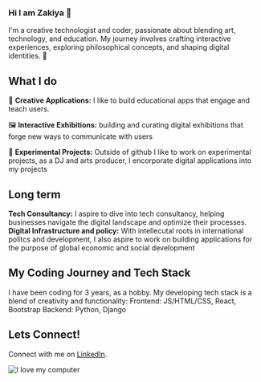 ### Hi I am Zakiya 👋

I'm a creative technologist and coder, passionate about blending art, technology, and education. My journey involves crafting interactive experiences, exploring philosophical concepts, and shaping digital identities. 🌟

## What I do
🎨 **Creative Applications:** I like to build  educational apps that engage and teach users.

🖼️ **Interactive Exhibitions:** building and curating digital exhibitions that forge new ways to communicate with users

🌌 **Experimental Projects:** Outside of github I like to work on experimental projects, as a DJ and arts producer, I encorporate digital applications into my projects

## Long term

**Tech Consultancy:** I aspire to dive into tech consultancy, helping businesses navigate the digital landscape and optimize their processes.
**Digital Infrastructure and policy:** With intellecutal roots in international politcs and development, I also aspire to work on building applications for the purpose of global economic and social development

## My Coding Journey and Tech Stack

I have been coding for 3 years, as a hobby.
My developing tech stack is a blend of creativity and functionality:
Frontend: JS/HTML/CSS, React, Bootstrap
Backend: Python, Django

## Lets Connect! 
Connect with me on [LinkedIn](https://www.linkedin.com/in/zakiya-whyles-3591811b2/).







<div align="Left">
    <p>
        <img src= "https://media2.giphy.com/media/v1.Y2lkPTc5MGI3NjExc2VvbmJyOHoza2g2eWp2amtmaTZvenZ2Z21kd2J5Y2F3b2hzaXViYSZlcD12MV9pbnRlcm5hbF9naWZfYnlfaWQmY3Q9Zw/UnbxrvGdp0mnC/giphy.gif"  alt="I love my computer" />
    </p>
</div>



<!--
**pastorZakaia/pastorZakaia** is a ✨ _special_ ✨ repository because its `README.md` (this file) appears on your GitHub profile.

Here are some ideas to get you started:

- 🔭 I’m currently working on ...
- 🌱 I’m currently learning ...
- 👯 I’m looking to collaborate on ...
- 🤔 I’m looking for help with ...
- 💬 Ask me about ...
- 📫 How to reach me: ...
- 😄 Pronouns: They/Them...
- ⚡ Fun fact: ...
-->
